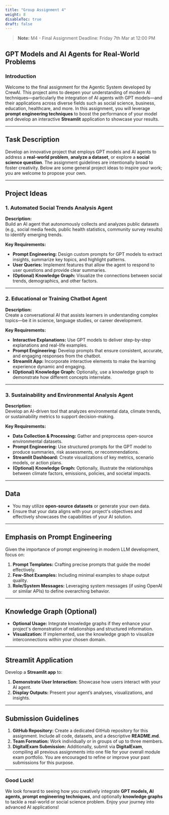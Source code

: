 ```yaml
---
title: "Group Assignment 4"
weight: 8
disableToc: true
draft: false
---
```


> **Note:** M4 - Final Assignment Deadline: Friday 7th Mar at 12:00 PM

## GPT Models and AI Agents for Real-World Problems


### Introduction
Welcome to the final assignment for the Agentic System developed by CrewAI. This project aims to deepen your understanding of modern AI techniques—particularly the integration of AI agents with GPT models—and their applications across diverse fields such as social science, business, education, healthcare, and more. In this assignment, you will leverage **prompt engineering techniques** to boost the performance of your model and develop an interactive **Streamlit** application to showcase your results.

---

## Task Description
Develop an innovative project that employs GPT models and AI agents to address a **real-world problem**, **analyze a dataset**, or explore a **social science question**. The assignment guidelines are intentionally broad to foster creativity. Below are some general project ideas to inspire your work; you are welcome to propose your own.

---

## Project Ideas

### 1. Automated Social Trends Analysis Agent
**Description:**  
Build an AI agent that autonomously collects and analyzes public datasets (e.g., social media feeds, public health statistics, community survey results) to identify emerging trends.

**Key Requirements:**  
- **Prompt Engineering:** Design custom prompts for GPT models to extract insights, summarize key topics, and highlight patterns.
- **User Queries:** Implement features that allow the agent to respond to user questions and provide clear summaries.
- **(Optional) Knowledge Graph:** Visualize the connections between social trends, demographics, and other factors.

---

### 2. Educational or Training Chatbot Agent
**Description:**  
Create a conversational AI that assists learners in understanding complex topics—be it in science, language studies, or career development.

**Key Requirements:**  
- **Interactive Explanations:** Use GPT models to deliver step-by-step explanations and real-life examples.
- **Prompt Engineering:** Develop prompts that ensure consistent, accurate, and engaging responses from the chatbot.
- **Streamlit App:** Incorporate interactive elements to make the learning experience dynamic and engaging.
- **(Optional) Knowledge Graph:** Optionally, use a knowledge graph to demonstrate how different concepts interrelate.

---

### 3. Sustainability and Environmental Analysis Agent
**Description:**  
Develop an AI-driven tool that analyzes environmental data, climate trends, or sustainability metrics to support decision-making.

**Key Requirements:**  
- **Data Collection & Processing:** Gather and preprocess open-source environmental datasets.
- **Prompt Engineering:** Use structured prompts for the GPT model to produce summaries, risk assessments, or recommendations.
- **Streamlit Dashboard:** Create visualizations of key metrics, scenario models, or action plans.
- **(Optional) Knowledge Graph:** Optionally, illustrate the relationships between climate factors, emissions, policies, and societal impacts.

---

## Data
- You may utilize **open-source datasets** or generate your own data.
- Ensure that your data aligns with your project's objectives and effectively showcases the capabilities of your AI solution.

---

## Emphasis on Prompt Engineering
Given the importance of prompt engineering in modern LLM development, focus on:
1. **Prompt Templates:** Crafting precise prompts that guide the model effectively.
2. **Few-Shot Examples:** Including minimal examples to shape output quality.
3. **Role/System Messages:** Leveraging system messages (if using OpenAI or similar APIs) to define overarching behavior.

---

## Knowledge Graph (Optional)
- **Optional Usage:** Integrate knowledge graphs if they enhance your project's demonstration of relationships and structured information.
- **Visualization:** If implemented, use the knowledge graph to visualize interconnections within your chosen domain.

---

## Streamlit Application
Develop a **Streamlit app** to:
1. **Demonstrate User Interaction:** Showcase how users interact with your AI agent.
2. **Display Outputs:** Present your agent’s analyses, visualizations, and insights.

---

## Submission Guidelines
1. **GitHub Repository:** Create a dedicated GitHub repository for this assignment. Include all code, datasets, and a descriptive **README.md**.
2. **Team Formation:** Work individually or in groups of up to three members.
3. **DigitalExam Submission:** Additionally, submit via **DigitalExam**, compiling all previous assignments into one file for your overall module exam portfolio. You are encouraged to refine or improve your past submissions for this purpose.

---

### Good Luck!
We look forward to seeing how you creatively integrate **GPT models, AI agents, prompt engineering techniques**, and optionally **knowledge graphs** to tackle a real-world or social science problem. Enjoy your journey into advanced AI applications!
